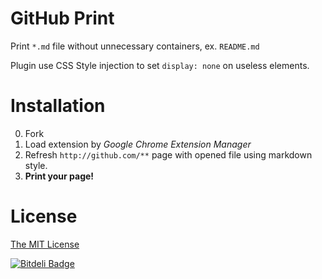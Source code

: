 GitHub Print
============

Print `*.md` file without unnecessary containers, ex. `README.md`

Plugin use CSS Style injection to set `display: none` on useless elements.

Installation
============

0. Fork
0. Load extension by *Google Chrome Extension Manager*
0. Refresh `http://github.com/**` page with opened file using markdown style.
0. **Print your page!**

License
=======

[The MIT License][0]

[0]: http://piecioshka.mit-license.org



[![Bitdeli Badge](https://d2weczhvl823v0.cloudfront.net/piecioshka/github-print/trend.png)](https://bitdeli.com/free "Bitdeli Badge")

